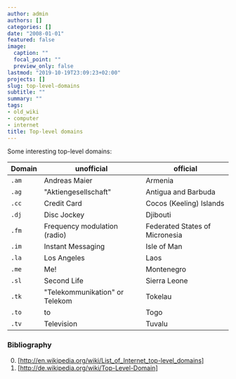 ```yaml
---
author: admin
authors: []
categories: []
date: "2008-01-01"
featured: false
image:
  caption: ""
  focal_point: ""
  preview_only: false
lastmod: "2019-10-19T23:09:23+02:00"
projects: []
slug: top-level-domains
subtitle: ""
summary: ""
tags:
- old_wiki
- computer
- internet
title: Top-level domains
---
```

Some interesting top-level domains:

|  Domain |  unofficial                    |  official                      |
|---------|--------------------------------|--------------------------------|
| `.am`   | Andreas Maier                  | Armenia                        |
| `.ag`   |  "Aktiengesellschaft"          | Antigua and Barbuda            |
| `.cc`   | Credit Card                    | Cocos (Keeling) Islands        |
| `.dj`   | Disc Jockey                    | Djibouti                       |
| `.fm`   | Frequency modulation (radio)   | Federated States of Micronesia |
| `.im`   | Instant Messaging              | Isle of Man                    |
| `.la`   | Los Angeles                    | Laos                           |
| `.me`   | Me!                            | Montenegro                     | 
| `.sl`   |  Second Life                   | Sierra Leone                   |
| `.tk`   | "Telekommunikation" or Telekom | Tokelau                        |
| `.to`   | to                             | Togo                           |
| `.tv`   | Television                     | Tuvalu                         |


### Bibliography
0. [http://en.wikipedia.org/wiki/List_of_Internet_top-level_domains]
0.  [http://de.wikipedia.org/wiki/Top-Level-Domain]
